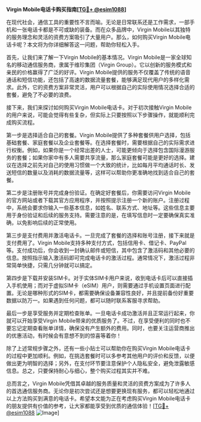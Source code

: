 **Virgin Mobile电话卡购买指南[[TG💪+ @esim1088](https://t.me/s/esim1088)]**

在现代社会，通信工具的重要性不言而喻。无论是日常联系还是工作需求，一部手机和一张电话卡都是不可或缺的装备。而在众多品牌中，Virgin Mobile以其独特的服务理念和灵活的资费方案吸引了大量用户。那么，如何购买Virgin Mobile电话卡呢？本文将为你详细解答这一问题，帮助你轻松入手。

首先，让我们来了解一下Virgin Mobile的基本情况。Virgin Mobile是一家全球知名的移动通信服务商，隶属于维珍集团（Virgin Group）。它以创新的服务模式和亲民的价格赢得了广泛的好评。Virgin Mobile提供的服务不仅覆盖了传统的语音通话和短信功能，还包括了高速的数据流量套餐，能够满足现代用户的多样化需求。此外，它的资费方案非常灵活，用户可以根据自己的实际使用情况选择合适的套餐，避免了不必要的浪费。

接下来，我们来探讨如何购买Virgin Mobile电话卡。对于初次接触Virgin Mobile的用户来说，可能会觉得有些复杂，但实际上只要按照以下步骤操作，就能顺利完成购买流程。

第一步是选择适合自己的套餐。Virgin Mobile提供了多种套餐供用户选择，包括基础套餐、家庭套餐以及企业套餐等。在选择套餐时，需要根据自己的实际需求进行权衡。例如，如果你是一个经常出差的人士，可能更倾向于选择包含国际漫游服务的套餐；如果你家中有多人需要共享流量，那么家庭套餐可能是更好的选择。建议在选择之前先对自己的使用习惯做一个大致的统计，比如每月平均通话时长、发送短信的数量以及消耗的数据流量等，这样可以帮助你更准确地找到适合自己的套餐。

第二步是注册账号并完成身份验证。在确定好套餐后，你需要访问Virgin Mobile的官方网站或者下载其官方应用程序，并按照提示注册一个新的账户。注册过程中，系统会要求你输入一些基本信息，如姓名、联系方式、地址等。这些信息主要用于身份验证和后续的服务支持。需要注意的是，在填写信息时一定要确保真实准确，以免影响后续的正常使用。

第三步是支付费用并激活电话卡。一旦完成了套餐的选择和账号注册，接下来就是支付费用了。Virgin Mobile支持多种支付方式，包括信用卡、借记卡、PayPal等。支付成功后，你会收到一封确认邮件或短信，其中包含了激活码和其他必要的信息。按照指示输入激活码即可完成电话卡的激活过程。通常情况下，激活过程非常简单快捷，只需几分钟就可以搞定。

第四步是下载并安装SIM卡。对于实体SIM卡用户来说，收到电话卡后可以直接插入手机使用；而对于虚拟SIM卡（eSIM）用户，则需要通过手机设置页面进行配置。无论是哪种形式的SIM卡，都需要确保设备兼容性良好，并且提前备份好重要数据以防万一。如果遇到任何问题，都可以随时联系客服寻求帮助。

最后一步是享受服务并定期检查账单。一旦电话卡成功激活并且正常运行起来，你就可以开始享受Virgin Mobile带来的优质服务了。不过，在享受便利的同时也不要忘记定期查看账单详情，确保没有产生额外的费用。同时，也要关注运营商推出的优惠活动，有时候会有意想不到的惊喜等着你！

除了上述常规步骤之外，还有一些小贴士可以帮助你在购买Virgin Mobile电话卡的过程中更加顺利。例如，在挑选套餐时可以多参考其他用户的评价和反馈，以便做出更为明智的选择；另外，在支付环节要注意保护个人隐私安全，避免泄露敏感信息。总之，只要保持耐心与细心，整个购买过程其实并不难。

总而言之，Virgin Mobile凭借其卓越的服务质量和灵活的资费方案成为了许多人的首选通信服务商。无论你是初次尝试还是想要更换现有服务，都可以轻松地通过以上方法购买到满意的电话卡。希望本文能为正在考虑购买Virgin Mobile电话卡的朋友提供有价值的参考，让大家都能享受到优质的通信体验！[[TG💪+ @esim1088](https://t.me/s/esim1088) ![Image](https://i.postimg.cc/4NQfJmqS/Snipaste-2025-05-13-00-14-12.png)]